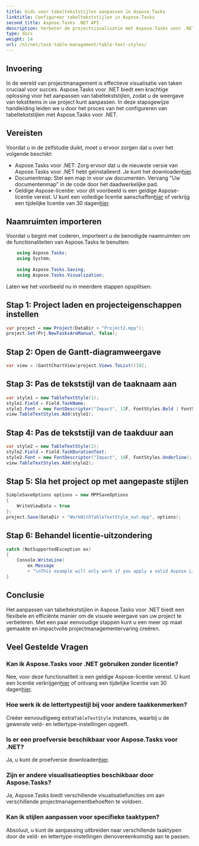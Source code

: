 ```yaml
---
title: Gids voor tabeltekststijlen aanpassen in Aspose.Tasks
linktitle: Configureer tabeltekststijlen in Aspose.Tasks
second_title: Aspose.Tasks .NET API
description: Verbeter de projectvisualisatie met Aspose.Tasks voor .NET. Leer stap voor stap hoe u tabeltekststijlen configureert. Verhoog de efficiëntie en presentatie.
type: docs
weight: 14
url: /nl/net/task-table-management/table-text-styles/
---
```

## Invoering
In de wereld van projectmanagement is effectieve visualisatie van taken cruciaal voor succes. Aspose.Tasks voor .NET biedt een krachtige oplossing voor het aanpassen van tabeltekststijlen, zodat u de weergave van tekstitems in uw project kunt aanpassen. In deze stapsgewijze handleiding leiden we u door het proces van het configureren van tabeltekststijlen met Aspose.Tasks voor .NET.
## Vereisten
Voordat u in de zelfstudie duikt, moet u ervoor zorgen dat u over het volgende beschikt:
-  Aspose.Tasks voor .NET: Zorg ervoor dat u de nieuwste versie van Aspose.Tasks voor .NET hebt geïnstalleerd. Je kunt het downloaden[hier](https://releases.aspose.com/tasks/net/).
- Documentmap: Stel een map in voor uw documenten. Vervang "Uw documentenmap" in de code door het daadwerkelijke pad.
-  Geldige Aspose-licentie: voor dit voorbeeld is een geldige Aspose-licentie vereist. U kunt een volledige licentie aanschaffen[hier](https://purchase.aspose.com/buy) of verkrijg een tijdelijke licentie van 30 dagen[hier](https://purchase.aspose.com/temporary-license/).
## Naamruimten importeren
Voordat u begint met coderen, importeert u de benodigde naamruimten om de functionaliteiten van Aspose.Tasks te benutten:
```csharp
    using Aspose.Tasks;
    using System;
    
    using Aspose.Tasks.Saving;
    using Aspose.Tasks.Visualization;
```
Laten we het voorbeeld nu in meerdere stappen opsplitsen:
## Stap 1: Project laden en projecteigenschappen instellen
```csharp
var project = new Project(DataDir + "Project2.mpp");
project.Set(Prj.NewTasksAreManual, false);
```
## Stap 2: Open de Gantt-diagramweergave
```csharp
var view = (GanttChartView)project.Views.ToList()[0];
```
## Stap 3: Pas de tekststijl van de taaknaam aan
```csharp
var style1 = new TableTextStyle(1);
style1.Field = Field.TaskName;
style1.Font = new FontDescriptor("Impact", 12F, FontStyles.Bold | FontStyles.Italic);
view.TableTextStyles.Add(style1);
```
## Stap 4: Pas de tekststijl van de taakduur aan
```csharp
var style2 = new TableTextStyle(2);
style2.Field = Field.TaskDurationText;
style2.Font = new FontDescriptor("Impact", 16F, FontStyles.Underline);
view.TableTextStyles.Add(style2);
```
## Stap 5: Sla het project op met aangepaste stijlen
```csharp
SimpleSaveOptions options = new MPPSaveOptions
{
    WriteViewData = true
};
project.Save(DataDir + "WorkWithTableTextStyle_out.mpp", options);
```
## Stap 6: Behandel licentie-uitzondering
```csharp
catch (NotSupportedException ex)
{
    Console.WriteLine(
        ex.Message
        + "\nThis example will only work if you apply a valid Aspose License. You can purchase a full license or get a 30-day temporary license from [Aspose](http://www.aspose.com/purchase/default.aspx.");
}
```
## Conclusie
Het aanpassen van tabeltekststijlen in Aspose.Tasks voor .NET biedt een flexibele en efficiënte manier om de visuele weergave van uw project te verbeteren. Met een paar eenvoudige stappen kunt u een meer op maat gemaakte en impactvolle projectmanagementervaring creëren.
## Veel Gestelde Vragen
### Kan ik Aspose.Tasks voor .NET gebruiken zonder licentie?
 Nee, voor deze functionaliteit is een geldige Aspose-licentie vereist. U kunt een licentie verkrijgen[hier](https://purchase.aspose.com/buy) of ontvang een tijdelijke licentie van 30 dagen[hier](https://purchase.aspose.com/temporary-license/).
### Hoe werk ik de lettertypestijl bij voor andere taakkenmerken?
 Creëer eenvoudigweg extra`TableTextStyle` instances, waarbij u de gewenste veld- en lettertype-instellingen opgeeft.
### Is er een proefversie beschikbaar voor Aspose.Tasks voor .NET?
 Ja, u kunt de proefversie downloaden[hier](https://releases.aspose.com/).
### Zijn er andere visualisatieopties beschikbaar door Aspose.Tasks?
Ja, Aspose.Tasks biedt verschillende visualisatiefuncties om aan verschillende projectmanagementbehoeften te voldoen.
### Kan ik stijlen aanpassen voor specifieke taaktypen?
Absoluut, u kunt de aanpassing uitbreiden naar verschillende taaktypen door de veld- en lettertype-instellingen dienovereenkomstig aan te passen.